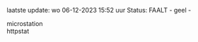 laatste update: 
wo 06-12-2023 15:52   uur 
Status: FAALT - geel - 
<div class="service Y">microstation</div><div class="service G">httpstat</div>